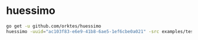 # huessimo


```bash
go get -u github.com/orktes/huessimo
huessimo -uuid="ac103f83-e6e9-41b8-6ae5-1ef6cbe0a021" -src examples/testscript.js
```
